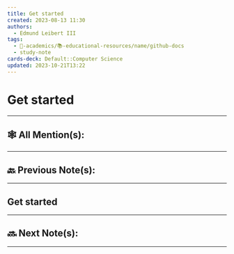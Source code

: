 ```yaml
---
title: Get started
created: 2023-08-13 11:30
authors:
  - Edmund Leibert III
tags:
  - 🔴-academics/📚-educational-resources/name/github-docs
  - study-note
cards-deck: Default::Computer Science
updated: 2023-10-21T13:22
---
```


#  Get started

---

## 🕸️ All Mention(s): 

---

## 🔙 Previous Note(s):

---

## Get started

---

## 🔜 Next Note(s):

---
